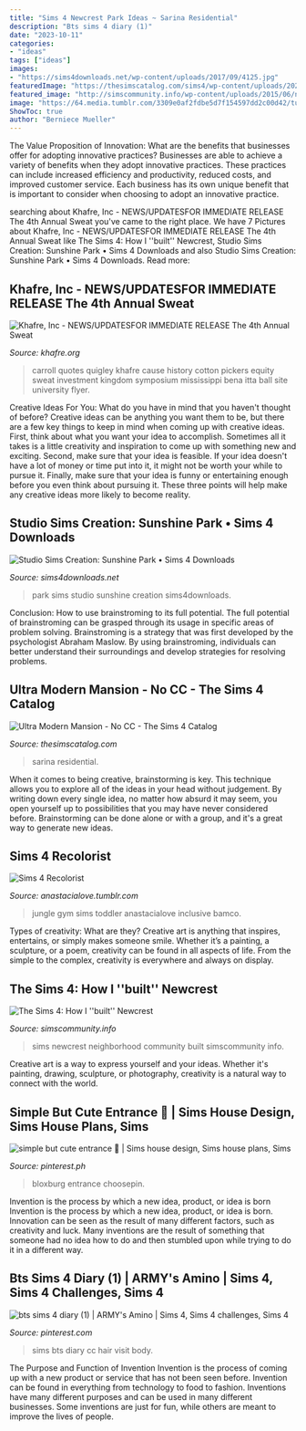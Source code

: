 ```yaml
---
title: "Sims 4 Newcrest Park Ideas ~ Sarina Residential"
description: "Bts sims 4 diary (1)"
date: "2023-10-11"
categories:
- "ideas"
tags: ["ideas"]
images:
- "https://sims4downloads.net/wp-content/uploads/2017/09/4125.jpg"
featuredImage: "https://thesimscatalog.com/sims4/wp-content/uploads/2020/02/ultra-modern-mansion-no-cc_5e37eced764e2.jpeg"
featured_image: "http://simscommunity.info/wp-content/uploads/2015/06/newcrestmap2.jpg"
image: "https://64.media.tumblr.com/3309e0af2fdbe5d7f154597dd2c00d42/tumblr_pgg5ojeo6I1u93xh7o4_640.png"
ShowToc: true
author: "Berniece Mueller"
---
```



The Value Proposition of Innovation: What are the benefits that businesses offer for adopting innovative practices?
Businesses are able to achieve a variety of benefits when they adopt innovative practices. These practices can include increased efficiency and productivity, reduced costs, and improved customer service. Each business has its own unique benefit that is important to consider when choosing to adopt an innovative practice.

	

		
searching about Khafre, Inc - NEWS/UPDATES﻿FOR IMMEDIATE RELEASE The 4th Annual Sweat you've came to the right place. We have 7 Pictures about Khafre, Inc - NEWS/UPDATES﻿FOR IMMEDIATE RELEASE The 4th Annual Sweat like The Sims 4: How I &#039;&#039;built&#039;&#039; Newcrest, Studio Sims Creation: Sunshine Park • Sims 4 Downloads and also Studio Sims Creation: Sunshine Park • Sims 4 Downloads. Read more:
		
    
## Khafre, Inc - NEWS/UPDATES﻿FOR IMMEDIATE RELEASE The 4th Annual Sweat

<img loading=lazy src="http://www.khafre.org/yahoo_site_admin/assets/images/Turner_flyer.253220341_std.jpg" onerror="this.onerror=null;this.src='https://tse3.mm.bing.net/th?id=OIP.lf5L1OUxn5U07iNzO2zAPQAAAA&amp;pid=15.1';" alt="Khafre, Inc - NEWS/UPDATES﻿FOR IMMEDIATE RELEASE The 4th Annual Sweat">

_Source: khafre.org_

>carroll quotes quigley khafre cause history cotton pickers equity sweat investment kingdom symposium mississippi bena itta ball site university flyer. 

	

Creative Ideas For You: What do you have in mind that you haven't thought of before?
Creative ideas can be anything you want them to be, but there are a few key things to keep in mind when coming up with creative ideas. First, think about what you want your idea to accomplish. Sometimes all it takes is a little creativity and inspiration to come up with something new and exciting. Second, make sure that your idea is feasible. If your idea doesn't have a lot of money or time put into it, it might not be worth your while to pursue it. Finally, make sure that your idea is funny or entertaining enough before you even think about pursuing it. These three points will help make any creative ideas more likely to become reality.

    
## Studio Sims Creation: Sunshine Park • Sims 4 Downloads

<img loading=lazy src="https://sims4downloads.net/wp-content/uploads/2017/09/4125.jpg" onerror="this.onerror=null;this.src='https://tse1.mm.bing.net/th?id=OIP.IAzC9demR49q9CIVnas42gHaD7&amp;pid=15.1';" alt="Studio Sims Creation: Sunshine Park • Sims 4 Downloads">

_Source: sims4downloads.net_

>park sims studio sunshine creation sims4downloads. 

	

Conclusion: How to use brainstroming to its full potential.
The full potential of brainstroming can be grasped through its usage in specific areas of problem solving. Brainstroming is a strategy that was first developed by the psychologist Abraham Maslow. By using brainstroming, individuals can better understand their surroundings and develop strategies for resolving problems.

    
## Ultra Modern Mansion - No CC - The Sims 4 Catalog

<img loading=lazy src="https://thesimscatalog.com/sims4/wp-content/uploads/2020/02/ultra-modern-mansion-no-cc_5e37eced764e2.jpeg" onerror="this.onerror=null;this.src='https://tse2.mm.bing.net/th?id=OIP.9pi2lhEV6pQ0f5Tqt4mNBwHaFj&amp;pid=15.1';" alt="Ultra Modern Mansion - No CC - The Sims 4 Catalog">

_Source: thesimscatalog.com_

>sarina residential. 

	

When it comes to being creative, brainstorming is key. This technique allows you to explore all of the ideas in your head without judgement. By writing down every single idea, no matter how absurd it may seem, you open yourself up to possibilities that you may have never considered before. Brainstorming can be done alone or with a group, and it's a great way to generate new ideas.

    
## Sims 4 Recolorist

<img loading=lazy src="https://64.media.tumblr.com/3309e0af2fdbe5d7f154597dd2c00d42/tumblr_pgg5ojeo6I1u93xh7o4_640.png" onerror="this.onerror=null;this.src='https://tse3.mm.bing.net/th?id=OIP.57QNa8mCAwlwuvMNxPFNkAHaEK&amp;pid=15.1';" alt="Sims 4 Recolorist">

_Source: anastacialove.tumblr.com_

>jungle gym sims toddler anastacialove inclusive bamco. 

	

Types of creativity: What are they?
Creative art is anything that inspires, entertains, or simply makes someone smile. Whether it’s a painting, a sculpture, or a poem, creativity can be found in all aspects of life. From the simple to the complex, creativity is everywhere and always on display.

    
## The Sims 4: How I &#039;&#039;built&#039;&#039; Newcrest

<img loading=lazy src="http://simscommunity.info/wp-content/uploads/2015/06/newcrestmap2.jpg" onerror="this.onerror=null;this.src='https://tse1.mm.bing.net/th?id=OIP.HPgpRvxaDiqptRQC0FuiEQHaEK&amp;pid=15.1';" alt="The Sims 4: How I &#039;&#039;built&#039;&#039; Newcrest">

_Source: simscommunity.info_

>sims newcrest neighborhood community built simscommunity info. 

	

Creative art is a way to express yourself and your ideas. Whether it's painting, drawing, sculpture, or photography, creativity is a natural way to connect with the world.

    
## Simple But Cute Entrance 🤍 | Sims House Design, Sims House Plans, Sims

<img loading=lazy src="https://i.pinimg.com/736x/01/7b/8b/017b8bef220107b994d5174a914e3482.jpg" onerror="this.onerror=null;this.src='https://tse1.mm.bing.net/th?id=OIP.EdeGuMgEGrpddqbdJrf4oQHaEn&amp;pid=15.1';" alt="simple but cute entrance 🤍 | Sims house design, Sims house plans, Sims">

_Source: pinterest.ph_

>bloxburg entrance choosepin. 

	

Invention is the process by which a new idea, product, or idea is born
Invention is the process by which a new idea, product, or idea is born. Innovation can be seen as the result of many different factors, such as creativity and luck. Many inventions are the result of something that someone had no idea how to do and then stumbled upon while trying to do it in a different way.

    
## Bts Sims 4 Diary (1) | ARMY&#039;s Amino | Sims 4, Sims 4 Challenges, Sims 4

<img loading=lazy src="https://i.pinimg.com/originals/69/fa/90/69fa903e4bbf8ff3594c903148bd5da7.jpg" onerror="this.onerror=null;this.src='https://tse1.mm.bing.net/th?id=OIP.nBZM4jwOGGXp_qG9OR-eUwHaJ4&amp;pid=15.1';" alt="bts sims 4 diary (1) | ARMY&#039;s Amino | Sims 4, Sims 4 challenges, Sims 4">

_Source: pinterest.com_

>sims bts diary cc hair visit body. 

	

The Purpose and Function of Invention
Invention is the process of coming up with a new product or service that has not been seen before. Invention can be found in everything from technology to food to fashion. Inventions have many different purposes and can be used in many different businesses. Some inventions are just for fun, while others are meant to improve the lives of people.

